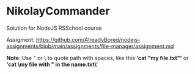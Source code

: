 # NikolayCommander

Solution for NodeJS RSSchool course

Assigment: https://github.com/AlreadyBored/nodejs-assignments/blob/main/assignments/file-manager/assignment.md 

**Note**: Use " or \  to quote path with spaces, like this **'cat "my file.txt"'** or **'cat \my file with " in the name.txt\\'** 
